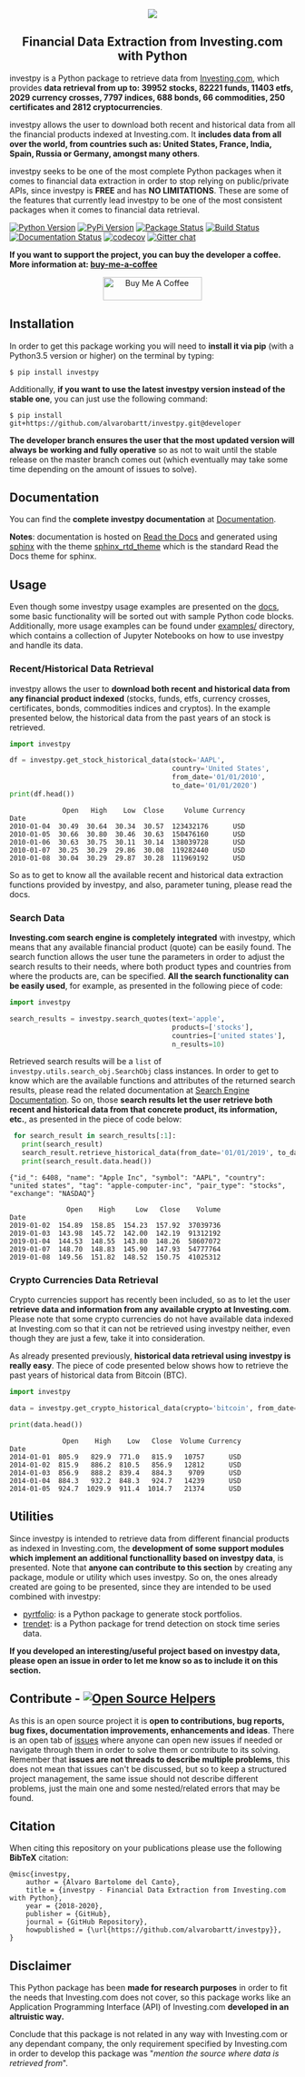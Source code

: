 <p align="center">
  <img src="https://raw.githubusercontent.com/alvarobartt/investpy/master/docs/investpy_logo.png" hspace="20">
</p>

<h2 align="center">Financial Data Extraction from Investing.com with Python</h2>

investpy is a Python package to retrieve data from [Investing.com](https://www.investing.com/), which provides **data retrieval from up to: 39952 stocks, 82221 funds, 11403 etfs, 2029 currency crosses, 7797 indices, 688 bonds, 66 commodities, 250 certificates and 2812 cryptocurrencies**.

investpy allows the user to download both recent and historical data from all the financial products indexed at Investing.com. It **includes data from all over the world, from countries such as: United States, France, India, Spain, Russia or Germany, amongst many others**.

investpy seeks to be one of the most complete Python packages when it comes to financial data extraction in order to stop relying on public/private APIs, since investpy is **FREE** and has **NO LIMITATIONS**. These are some of the features that currently lead investpy to be one of the most consistent packages when it comes to financial data retrieval.

[![Python Version](https://img.shields.io/pypi/pyversions/investpy.svg)](https://pypi.org/project/investpy/)
[![PyPi Version](https://img.shields.io/pypi/v/investpy.svg)](https://pypi.org/project/investpy/)
[![Package Status](https://img.shields.io/pypi/status/investpy.svg)](https://pypi.org/project/investpy/)
[![Build Status](https://img.shields.io/travis/alvarobartt/investpy/master.svg?label=Travis%20CI&logo=travis&logoColor=white)](https://travis-ci.org/alvarobartt/investpy)
[![Documentation Status](https://readthedocs.org/projects/investpy/badge/?version=latest)](https://investpy.readthedocs.io/)
[![codecov](https://codecov.io/gh/alvarobartt/investpy/branch/master/graph/badge.svg)](https://codecov.io/gh/alvarobartt/investpy)
[![Gitter chat](https://badges.gitter.im/gitterHQ/gitter.png)](https://gitter.im/investpy/community?source=orgpage)

**If you want to support the project, you can buy the developer a coffee. More information at: [buy-me-a-coffee](https://github.com/alvarobartt/buy-me-a-coffee)**

<p align="center"><a href="https://www.buymeacoffee.com/alvarobartt" target="_blank"><img src="https://cdn.buymeacoffee.com/buttons/default-orange.png" alt="Buy Me A Coffee" height="41" width="174"></a></p>

## Installation

In order to get this package working you will need to **install it via pip** (with a Python3.5 version or higher) on the terminal by typing:

``$ pip install investpy``

Additionally, **if you want to use the latest investpy version instead of the stable one**, you can just use the following command:

``$ pip install git+https://github.com/alvarobartt/investpy.git@developer``

**The developer branch ensures the user that the most updated version will always be working and fully operative** so as not to wait until the stable release on the master branch comes out (which eventually may take some time depending on the amount of issues to solve).

## Documentation

You can find the **complete investpy documentation** at [Documentation](https://investpy.readthedocs.io/).

__Notes__: documentation is hosted on [Read the Docs](https://readthedocs.org/) and generated using [sphinx](https://www.sphinx-doc.org/en/master/) with the theme [sphinx_rtd_theme](https://github.com/readthedocs/sphinx_rtd_theme) which is the standard Read the Docs theme for sphinx.

## Usage

Even though some investpy usage examples are presented on the [docs](https://investpy.readthedocs.io/usage.html), some basic functionality will be sorted out with sample Python code blocks. Additionally, more usage examples can be found under [examples/](https://github.com/alvarobartt/investpy/tree/master/examples) directory, which contains a collection of Jupyter Notebooks on how to use investpy and handle its data.

### Recent/Historical Data Retrieval

investpy allows the user to **download both recent and historical data from any financial product indexed** (stocks, funds, etfs, currency crosses, certificates, bonds, commodities indices and cryptos). In the example presented below, the historical data from the past years of an stock is retrieved. 

```python
import investpy

df = investpy.get_stock_historical_data(stock='AAPL',
                                        country='United States',
                                        from_date='01/01/2010',
                                        to_date='01/01/2020')
print(df.head())
```
```{r, engine='python', count_lines}
             Open   High    Low  Close     Volume Currency
Date                                                      
2010-01-04  30.49  30.64  30.34  30.57  123432176      USD
2010-01-05  30.66  30.80  30.46  30.63  150476160      USD
2010-01-06  30.63  30.75  30.11  30.14  138039728      USD
2010-01-07  30.25  30.29  29.86  30.08  119282440      USD
2010-01-08  30.04  30.29  29.87  30.28  111969192      USD
```

So as to get to know all the available recent and historical data extraction functions provided by investpy, and also, parameter tuning, please read the docs.

### Search Data

**Investing.com search engine is completely integrated** with investpy, which means that any available financial product (quote) can be easily found. The search function allows the user tune the parameters in order to adjust the search results to their needs, where both product types and countries from where the products are, can be specified. **All the search functionality can be easily used**, for example, as presented in the following piece of code:

```python
import investpy

search_results = investpy.search_quotes(text='apple',
                                        products=['stocks'],
                                        countries=['united states'],
                                        n_results=10)
```

Retrieved search results will be a `list` of `investpy.utils.search_obj.SearchObj` class instances. In order to get to know which are the available functions and attributes of the returned search results, please read the related documentation at [Search Engine Documentation](https://investpy.readthedocs.io/search_api.html). So on, those **search results let the user retrieve both recent and historical data from that concrete product, its information, etc.**, as presented in the piece of code below:

```python
 for search_result in search_results[:1]:
   print(search_result)
   search_result.retrieve_historical_data(from_date='01/01/2019', to_date='01/01/2020')
   print(search_result.data.head())
```
```{r, engine='python', count_lines}
{"id_": 6408, "name": "Apple Inc", "symbol": "AAPL", "country": "united states", "tag": "apple-computer-inc", "pair_type": "stocks", "exchange": "NASDAQ"}

              Open    High     Low   Close    Volume
Date                                                
2019-01-02  154.89  158.85  154.23  157.92  37039736
2019-01-03  143.98  145.72  142.00  142.19  91312192
2019-01-04  144.53  148.55  143.80  148.26  58607072
2019-01-07  148.70  148.83  145.90  147.93  54777764
2019-01-08  149.56  151.82  148.52  150.75  41025312

```

### Crypto Currencies Data Retrieval

Crypto currencies support has recently been included, so as to let the user **retrieve data and information from any available crypto at Investing.com**. Please note that some crypto currencies do not have available data indexed at Investing.com so that it can not be retrieved using investpy neither, even though they are just a few, take it into consideration.

As already presented previously, **historical data retrieval using investpy is really easy**. The piece of code presented below shows how to retrieve the past years of historical data from Bitcoin (BTC).

````python
import investpy

data = investpy.get_crypto_historical_data(crypto='bitcoin', from_date='01/01/2014', to_date='01/01/2019')

print(data.head())
````
```{r, engine='python', count_lines}
             Open    High    Low   Close  Volume Currency
Date                                                     
2014-01-01  805.9   829.9  771.0   815.9   10757      USD
2014-01-02  815.9   886.2  810.5   856.9   12812      USD
2014-01-03  856.9   888.2  839.4   884.3    9709      USD
2014-01-04  884.3   932.2  848.3   924.7   14239      USD
2014-01-05  924.7  1029.9  911.4  1014.7   21374      USD
```

## Utilities

Since investpy is intended to retrieve data from different financial products as indexed in Investing.com, the **development of some support modules which implement an additional functionallity based on investpy data**, is presented. Note that **anyone can contribute to this section** by creating any package, module or utility which uses investpy. So on, the ones already created are going to be presented, since they are intended to be used combined with investpy:

- [pyrtfolio](https://github.com/alvarobartt/pyrtfolio/): is a Python package to generate stock portfolios.
- [trendet](https://github.com/alvarobartt/trendet/): is a Python package for trend detection on stock time series data.

**If you developed an interesting/useful project based on investpy data, please open an issue in order to let me know so as to include it on this section.**

## Contribute - [![Open Source Helpers](https://www.codetriage.com/alvarobartt/investpy/badges/users.svg)](https://www.codetriage.com/alvarobartt/investpy)

As this is an open source project it is **open to contributions, bug reports, bug fixes, documentation improvements, enhancements and ideas**. There is an open tab of [issues](https://github.com/alvarobartt/investpy/issues) where anyone can open new issues if needed or navigate through them in order to solve them or contribute to its solving. Remember that **issues are not threads to describe multiple problems**, this does not mean that issues can't be discussed, but so to keep a structured project management, the same issue should not describe different problems, just the main one and some nested/related errors that may be found.

## Citation

When citing this repository on your publications please use the following **BibTeX** citation:

```
@misc{investpy,
    author = {Alvaro Bartolome del Canto},
    title = {investpy - Financial Data Extraction from Investing.com with Python},
    year = {2018-2020},
    publisher = {GitHub},
    journal = {GitHub Repository},
    howpublished = {\url{https://github.com/alvarobartt/investpy}},
}
```

## Disclaimer

This Python package has been **made for research purposes** in order to fit the needs that Investing.com does not cover, so this package works like an Application Programming Interface (API) of Investing.com **developed in an altruistic way.** 

Conclude that this package is not related in any way with Investing.com or any dependant company, the only requirement specified by Investing.com in order to develop this package was "*mention the source where data is retrieved from*".
